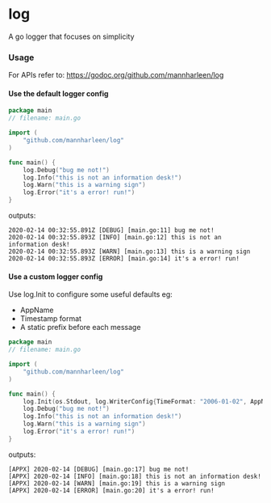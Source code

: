 # log

A go logger that focuses on simplicity

### Usage

For APIs refer to: https://godoc.org/github.com/mannharleen/log

#### Use the default logger config
```go
package main
// filename: main.go

import (
	"github.com/mannharleen/log"
)

func main() {
    log.Debug("bug me not!")
    log.Info("this is not an information desk!")
    log.Warn("this is a warning sign")
    log.Error("it's a error! run!")
}
```
outputs:
```
2020-02-14 00:32:55.891Z [DEBUG] [main.go:11] bug me not!
2020-02-14 00:32:55.893Z [INFO] [main.go:12] this is not an information desk!
2020-02-14 00:32:55.893Z [WARN] [main.go:13] this is a warning sign
2020-02-14 00:32:55.893Z [ERROR] [main.go:14] it's a error! run!
```

#### Use a custom logger config
Use log.Init to configure some useful defaults eg:
- AppName
- Timestamp format
- A static prefix before each message

```go
package main
// filename: main.go

import (
	"github.com/mannharleen/log"
)

func main() {
    log.Init(os.Stdout, log.WriterConfig{TimeFormat: "2006-01-02", AppName: "APPX"})
    log.Debug("bug me not!")
    log.Info("this is not an information desk!")
    log.Warn("this is a warning sign")
    log.Error("it's a error! run!")
}
```
outputs:
```
[APPX] 2020-02-14 [DEBUG] [main.go:17] bug me not!
[APPX] 2020-02-14 [INFO] [main.go:18] this is not an information desk!
[APPX] 2020-02-14 [WARN] [main.go:19] this is a warning sign
[APPX] 2020-02-14 [ERROR] [main.go:20] it's a error! run!
```
